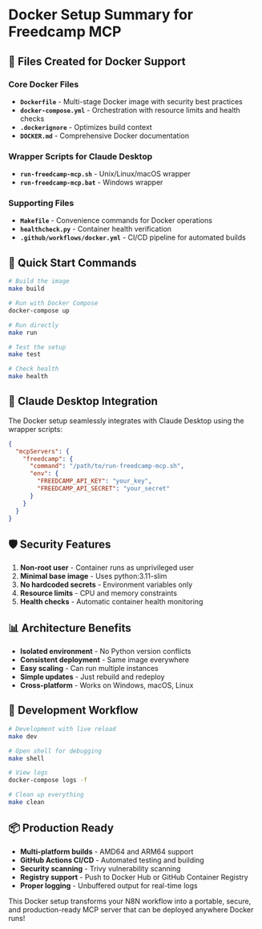# Docker Setup Summary for Freedcamp MCP

## 📁 Files Created for Docker Support

### Core Docker Files
- **`Dockerfile`** - Multi-stage Docker image with security best practices
- **`docker-compose.yml`** - Orchestration with resource limits and health checks
- **`.dockerignore`** - Optimizes build context
- **`DOCKER.md`** - Comprehensive Docker documentation

### Wrapper Scripts for Claude Desktop
- **`run-freedcamp-mcp.sh`** - Unix/Linux/macOS wrapper
- **`run-freedcamp-mcp.bat`** - Windows wrapper

### Supporting Files
- **`Makefile`** - Convenience commands for Docker operations
- **`healthcheck.py`** - Container health verification
- **`.github/workflows/docker.yml`** - CI/CD pipeline for automated builds

## 🚀 Quick Start Commands

```bash
# Build the image
make build

# Run with Docker Compose
docker-compose up

# Run directly
make run

# Test the setup
make test

# Check health
make health
```

## 🔧 Claude Desktop Integration

The Docker setup seamlessly integrates with Claude Desktop using the wrapper scripts:

```json
{
  "mcpServers": {
    "freedcamp": {
      "command": "/path/to/run-freedcamp-mcp.sh",
      "env": {
        "FREEDCAMP_API_KEY": "your_key",
        "FREEDCAMP_API_SECRET": "your_secret"
      }
    }
  }
}
```

## 🛡️ Security Features

1. **Non-root user** - Container runs as unprivileged user
2. **Minimal base image** - Uses python:3.11-slim
3. **No hardcoded secrets** - Environment variables only
4. **Resource limits** - CPU and memory constraints
5. **Health checks** - Automatic container health monitoring

## 📊 Architecture Benefits

- **Isolated environment** - No Python version conflicts
- **Consistent deployment** - Same image everywhere
- **Easy scaling** - Can run multiple instances
- **Simple updates** - Just rebuild and redeploy
- **Cross-platform** - Works on Windows, macOS, Linux

## 🔄 Development Workflow

```bash
# Development with live reload
make dev

# Open shell for debugging
make shell

# View logs
docker-compose logs -f

# Clean up everything
make clean
```

## 📦 Production Ready

- **Multi-platform builds** - AMD64 and ARM64 support
- **GitHub Actions CI/CD** - Automated testing and building
- **Security scanning** - Trivy vulnerability scanning
- **Registry support** - Push to Docker Hub or GitHub Container Registry
- **Proper logging** - Unbuffered output for real-time logs

This Docker setup transforms your N8N workflow into a portable, secure, and production-ready MCP server that can be deployed anywhere Docker runs!
